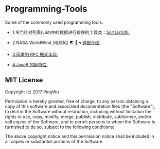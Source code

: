 # Programming-Tools
Some of the commonly used programming tools.

* 1.专门针对列表(List)中的数据进行排序的工具类：<a href="https://github.com/wuping5719/Programming-Tools/tree/master/Java/1-SortListUtil">SortListUtil.</a>

* 2.NASA WorldWind (地球风)  :earth_asia:  :ocean:  :cyclone:     <a href="https://github.com/wuping5719/Programming-Tools/blob/master/Java/2-WorldWind/WorldWindReadme.md">详细介绍.</a>

* <a href="https://github.com/wuping5719/Programming-Tools/tree/master/Java/3-RPC">3.简单的 RPC 框架实现.</a>

* <a href="https://github.com/wuping5719/Programming-Tools/tree/master/Java/4-Java8/com/nick/love/myra">4.Java8 的新特性.</a>


## MIT License

Copyright (c) 2017 PingWu

  Permission is hereby granted, free of charge, to any person obtaining a copy of this software 
and associated documentation files (the "Software"), to deal in the Software without restriction, 
including without limitation the rights to use, copy, modify, merge, publish, distribute, sublicense, 
and/or sell copies of the Software, and to permit persons to whom the Software is furnished to do so, 
subject to the following conditions:

  The above copyright notice and this permission notice shall be included in all
copies or substantial portions of the Software.
